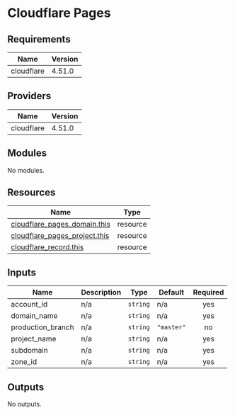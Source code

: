 # Cloudflare Pages

<!-- BEGIN_TF_DOCS -->
## Requirements

| Name | Version |
|------|---------|
| cloudflare | 4.51.0 |

## Providers

| Name | Version |
|------|---------|
| cloudflare | 4.51.0 |

## Modules

No modules.

## Resources

| Name | Type |
|------|------|
| [cloudflare_pages_domain.this](https://registry.terraform.io/providers/cloudflare/cloudflare/4.51.0/docs/resources/pages_domain) | resource |
| [cloudflare_pages_project.this](https://registry.terraform.io/providers/cloudflare/cloudflare/4.51.0/docs/resources/pages_project) | resource |
| [cloudflare_record.this](https://registry.terraform.io/providers/cloudflare/cloudflare/4.51.0/docs/resources/record) | resource |

## Inputs

| Name | Description | Type | Default | Required |
|------|-------------|------|---------|:--------:|
| account\_id | n/a | `string` | n/a | yes |
| domain\_name | n/a | `string` | n/a | yes |
| production\_branch | n/a | `string` | `"master"` | no |
| project\_name | n/a | `string` | n/a | yes |
| subdomain | n/a | `string` | n/a | yes |
| zone\_id | n/a | `string` | n/a | yes |

## Outputs

No outputs.
<!-- END_TF_DOCS -->
